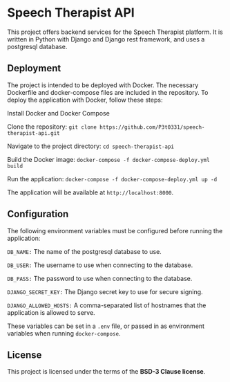 # Speech Therapist API
This project offers backend services for the Speech Therapist platform. It is written in Python with Django and Django rest framework, and uses a postgresql database.

## Deployment
The project is intended to be deployed with Docker. The necessary Dockerfile and docker-compose files are included in the repository. To deploy the application with Docker, follow these steps:

Install Docker and Docker Compose

Clone the repository: `git clone https://github.com/P3t0331/speech-therapist-api.git`

Navigate to the project directory: `cd speech-therapist-api`

Build the Docker image: `docker-compose -f docker-compose-deploy.yml build`

Run the application: `docker-compose -f docker-compose-deploy.yml up -d`

The application will be available at `http://localhost:8000`.

## Configuration
The following environment variables must be configured before running the application:

`DB_NAME:` The name of the postgresql database to use.

`DB_USER:` The username to use when connecting to the database.

`DB_PASS:` The password to use when connecting to the database.

`DJANGO_SECRET_KEY:` The Django secret key to use for secure signing.

`DJANGO_ALLOWED_HOSTS:` A comma-separated list of hostnames that the application is allowed to serve.

These variables can be set in a `.env` file, or passed in as environment variables when running `docker-compose`.

## License
This project is licensed under the terms of the **BSD-3 Clause license**.